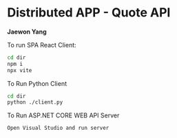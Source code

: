 # Distributed APP - Quote API

**Jaewon Yang**

To run SPA React Client:

```bash
cd dir
npm i
npx vite
```

To Run Python Client

```bash
cd dir
python ./client.py
```

To Run ASP.NET CORE WEB API Server

```bash
Open Visual Studio and run server
```
